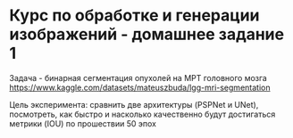 # Курс по обработке и генерации изображений - домашнее задание 1

  Задача - бинарная сегментация опухолей на МРТ головного мозга https://www.kaggle.com/datasets/mateuszbuda/lgg-mri-segmentation

  Цель эксперимента: сравнить две архитектуры (PSPNet и UNet), посмотреть, как быстро и насколько качественно будут достигаться метрики (IOU) по прошествии 50 эпох
